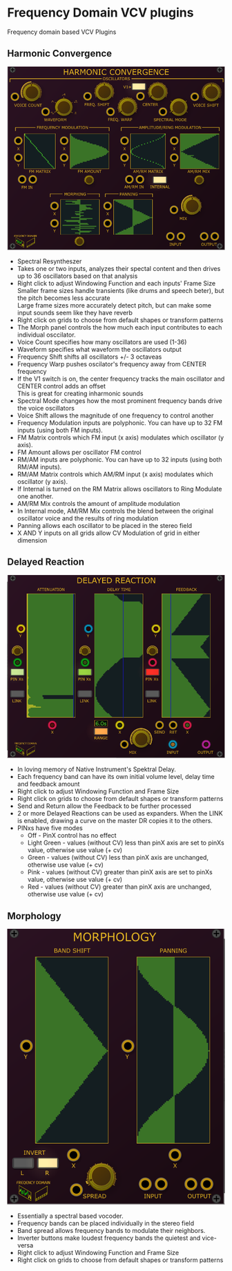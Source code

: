 
# Frequency Domain VCV plugins

Frequency domain based VCV Plugins

## Harmonic Convergence
![Harmonic Convergence](./doc/harmonic_convergence.png)

- Spectral Resyntheszer
- Takes one or two inputs, analyzes their spectal content and then drives up to 36 oscillators based on that analysis
- Right click to adjust Windowing Function and each inputs' Frame Size  
Smaller frame sizes handle transients (like drums and speech beter), but the pitch becomes less accurate   
Large frame sizes more accurately detect pitch, but can make some input sounds seem like they have reverb
- Right click on grids to choose from default shapes or transform patterns
- The Morph panel controls the how much each input contributes to each individual osccilator.
- Voice Count specifies how many oscillators are used (1-36)
- Waveform specifies what waveform the oscillators output
- Frequency Shift shifts all oscillators +/- 3 octaveas
- Frequency Warp pushes oscilator's frequency away from CENTER frequency 
- If the V1 switch is on, the center frequency tracks the main oscillator and CENTER control adds an offset  
This is great for creating inharmonic sounds
- Spectral Mode changes how the most prominent frequency bands drive the voice oscillators
- Voice Shift allows the magnitude of one frequency to control another
- Frequency Modulation inputs are polyphonic. You can have up to 32 FM inputs (using both FM inputs). 
- FM Matrix controls which FM input (x axis) modulates which oscillator (y axis).
- FM Amount allows per oscillator FM control
- RM/AM inputs are polyphonic. You can have up to 32 inputs (using both RM/AM inputs).  
- RM/AM Matrix controls which AM/RM input (x axis) modulates which oscillator (y axis).
- If Internal is turned on the RM Matrix allows oscillators to Ring Modulate one another. 
- AM/RM Mix controls the amount of amplitude modulation 
- In Internal mode, AM/RM Mix controls the blend between the original oscillator voice and the results of ring modulation 
- Panning allows each oscillator to be placed in the stereo field
- X AND Y inputs on all grids allow CV Modulation of grid in either dimension

## Delayed Reaction
![Delayed Reaction](./doc/delayed_reaction.png)

- In loving memory of Native Instrument's Spektral Delay.
- Each frequency band can have its own initial volume level, delay time and feedback amount
- Right click to adjust Windowing Function and Frame Size
- Right click on grids to choose from default shapes or transform patterns
- Send and Return allow the Feedback to be further processed
- 2 or more Delayed Reactions can be used as expanders. When the LINK is enabled, drawing a curve on the master DR copies it to the others.
- PINxs have five modes
  * Off - PinX control has no effect
  * Light Green - values (without CV) less than pinX axis are set to pinXs value, otherwise use value (+ cv)
  * Green - values (without CV) less than pinX axis are unchanged, otherwise use value (+ cv)
  * Pink - values (without CV) greater than pinX axis are set to pinXs value, otherwise use value (+ cv)
  * Red - values (without CV) greater than pinX axis are unchanged, otherwise use value (+ cv)

## Morphology
![Morphology](./doc/morphology.png)

- Essentially a spectral based vocoder.
- Frequency bands can be placed individually in the stereo field
- Band spread allows frequency bands to modulate their neighbors.
- Inverter buttons make loudest frequency bands the quietest and vice-versa
- Right click to adjust Windowing Function and Frame Size
- Right click on grids to choose from default shapes or transform patterns

